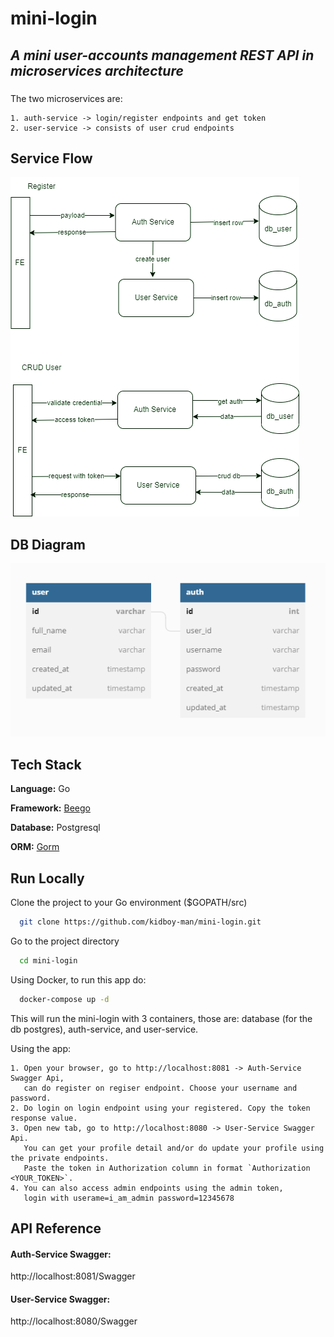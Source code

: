 
# mini-login

## _A mini user-accounts management REST API in microservices architecture_
###
The two microservices are: 
    
    1. auth-service -> login/register endpoints and get token
    2. user-service -> consists of user crud endpoints



## Service Flow

![Service Flow](service-flow.png)

## DB Diagram

![DB Diagram](db-diagram.png)


## Tech Stack

**Language:** Go

**Framework:** [Beego](https://www.beego.vip/)

**Database:** Postgresql

**ORM:** [Gorm](http://gorm.io/)


## Run Locally

Clone the project to your Go environment ($GOPATH/src)

```bash
  git clone https://github.com/kidboy-man/mini-login.git
```

Go to the project directory

```bash
  cd mini-login
```

Using Docker, to run this app do: 

```bash
  docker-compose up -d
```
This will run the mini-login with 3 containers, those are: database (for the db postgres), 
auth-service, and user-service.

Using the app:

    1. Open your browser, go to http://localhost:8081 -> Auth-Service Swagger Api,
       can do register on regiser endpoint. Choose your username and password.
    2. Do login on login endpoint using your registered. Copy the token response value.
    3. Open new tab, go to http://localhost:8080 -> User-Service Swagger Api.
       You can get your profile detail and/or do update your profile using the private endpoints.
       Paste the token in Authorization column in format `Authorization <YOUR_TOKEN>`.
    4. You can also access admin endpoints using the admin token, 
       login with userame=i_am_admin password=12345678

## API Reference
#### Auth-Service Swagger: 
http://localhost:8081/Swagger
#### User-Service Swagger: 
http://localhost:8080/Swagger

